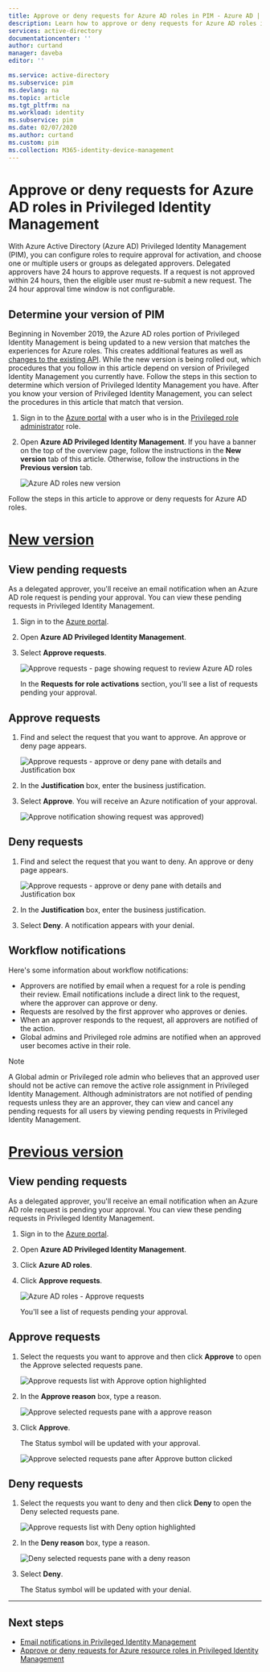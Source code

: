 ```yaml
---
title: Approve or deny requests for Azure AD roles in PIM - Azure AD | Microsoft Docs
description: Learn how to approve or deny requests for Azure AD roles in Azure AD Privileged Identity Management (PIM).
services: active-directory
documentationcenter: ''
author: curtand
manager: daveba
editor: ''

ms.service: active-directory
ms.subservice: pim
ms.devlang: na
ms.topic: article
ms.tgt_pltfrm: na
ms.workload: identity
ms.subservice: pim
ms.date: 02/07/2020
ms.author: curtand
ms.custom: pim
ms.collection: M365-identity-device-management
---
```


# Approve or deny requests for Azure AD roles in Privileged Identity Management

With Azure Active Directory (Azure AD) Privileged Identity Management (PIM), you can configure roles to require approval for activation, and choose one or multiple users or groups as delegated approvers. Delegated approvers have 24 hours to approve requests. If a request is not approved within 24 hours, then the eligible user must re-submit a new request. The 24 hour approval time window is not configurable.

## Determine your version of PIM

Beginning in November 2019, the Azure AD roles portion of Privileged Identity Management is being updated to a new version that matches the experiences for Azure roles. This creates additional features as well as [changes to the existing API](azure-ad-roles-features.md#api-changes). While the new version is being rolled out, which procedures that you follow in this article depend on version of Privileged Identity Management you currently have. Follow the steps in this section to determine which version of Privileged Identity Management you have. After you know your version of Privileged Identity Management, you can select the procedures in this article that match that version.

1. Sign in to the [Azure portal](https://portal.azure.com/) with a user who is in the [Privileged role administrator](../users-groups-roles/directory-assign-admin-roles.md#privileged-role-administrator) role.
1. Open **Azure AD Privileged Identity Management**. If you have a banner on the top of the overview page, follow the instructions in the **New version** tab of this article. Otherwise, follow the instructions in the **Previous version** tab.

    ![Azure AD roles new version](./media/pim-how-to-add-role-to-user/pim-new-version.png)

Follow the steps in this article to approve or deny requests for Azure AD roles.

# [New version](#tab/new)

## View pending requests

As a delegated approver, you'll receive an email notification when an Azure AD role request is pending your approval. You can view these pending requests in Privileged Identity Management.

1. Sign in to the [Azure portal](https://portal.azure.com/).

1. Open **Azure AD Privileged Identity Management**.

1. Select **Approve requests**.

    ![Approve requests - page showing request to review Azure AD roles](./media/azure-ad-pim-approval-workflow/resources-approve-pane.png)

    In the **Requests for role activations** section, you'll see a list of requests pending your approval.

## Approve requests

1. Find and select the request that you want to approve. An approve or deny page appears.

    ![Approve requests - approve or deny pane with details and Justification box](./media/azure-ad-pim-approval-workflow/resources-approve-pane.png)

1. In the **Justification** box, enter the business justification.

1. Select **Approve**. You will receive an Azure notification of your approval.

    ![Approve notification showing request was approved](./media/pim-resource-roles-approval-workflow/resources-approve-pane.png))

## Deny requests

1. Find and select the request that you want to deny. An approve or deny page appears.

    ![Approve requests - approve or deny pane with details and Justification box](./media/pim-resource-roles-approval-workflow/resources-approve-pane.png)

1. In the **Justification** box, enter the business justification.

1. Select **Deny**. A notification appears with your denial.

## Workflow notifications

Here's some information about workflow notifications:

- Approvers are notified by email when a request for a role is pending their review. Email notifications include a direct link to the request, where the approver can approve or deny.
- Requests are resolved by the first approver who approves or denies.
- When an approver responds to the request, all approvers are notified of the action.
- Global admins and Privileged role admins are notified when an approved user becomes active in their role.

>[!NOTE]
>A Global admin or Privileged role admin who believes that an approved user should not be active can remove the active role assignment in Privileged Identity Management. Although administrators are not notified of pending requests unless they are an approver, they can view and cancel any pending requests for all users by viewing pending requests in Privileged Identity Management.

# [Previous version](#tab/previous)

## View pending requests

As a delegated approver, you'll receive an email notification when an Azure AD role request is pending your approval. You can view these pending requests in Privileged Identity Management.

1. Sign in to the [Azure portal](https://portal.azure.com/).

1. Open **Azure AD Privileged Identity Management**.

1. Click **Azure AD roles**.

1. Click **Approve requests**.

    ![Azure AD roles - Approve requests](./media/azure-ad-pim-approval-workflow/approve-requests.png)

    You'll see a list of requests pending your approval.

## Approve requests

1. Select the requests you want to approve and then click **Approve** to open the Approve selected requests pane.

    ![Approve requests list with Approve option highlighted](./media/azure-ad-pim-approval-workflow/pim-approve-requests-list.png)

1. In the **Approve reason** box, type a reason.

    ![Approve selected requests pane with a approve reason](./media/azure-ad-pim-approval-workflow/pim-approve-selected-requests.png)

1. Click **Approve**.

    The Status symbol will be updated with your approval.

    ![Approve selected requests pane after Approve button clicked](./media/azure-ad-pim-approval-workflow/pim-approve-status.png)

## Deny requests

1. Select the requests you want to deny and then click **Deny** to open the Deny selected requests pane.

    ![Approve requests list with Deny option highlighted](./media/azure-ad-pim-approval-workflow/pim-deny-requests-list.png)

1. In the **Deny reason** box, type a reason.

    ![Deny selected requests pane with a deny reason](./media/azure-ad-pim-approval-workflow/pim-deny-selected-requests.png)

1. Select **Deny**.

    The Status symbol will be updated with your denial.

---

## Next steps

- [Email notifications in Privileged Identity Management](pim-email-notifications.md)
- [Approve or deny requests for Azure resource roles in Privileged Identity Management](pim-resource-roles-approval-workflow.md)
